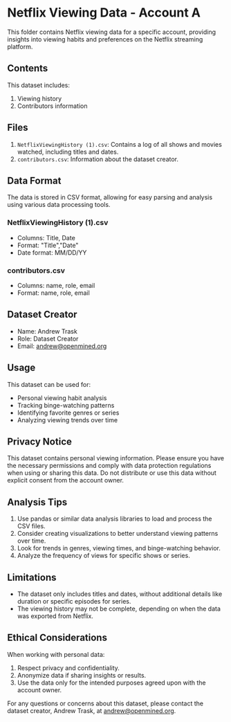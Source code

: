 # Netflix Viewing Data - Account A

This folder contains Netflix viewing data for a specific account, providing insights into viewing habits and preferences on the Netflix streaming platform.

## Contents

This dataset includes:

1. Viewing history
2. Contributors information

## Files

1. `NetflixViewingHistory (1).csv`: Contains a log of all shows and movies watched, including titles and dates.
2. `contributors.csv`: Information about the dataset creator.

## Data Format

The data is stored in CSV format, allowing for easy parsing and analysis using various data processing tools.

### NetflixViewingHistory (1).csv

- Columns: Title, Date
- Format: "Title","Date"
- Date format: MM/DD/YY

### contributors.csv

- Columns: name, role, email
- Format: name, role, email

## Dataset Creator

- Name: Andrew Trask
- Role: Dataset Creator
- Email: andrew@openmined.org

## Usage

This dataset can be used for:

- Personal viewing habit analysis
- Tracking binge-watching patterns
- Identifying favorite genres or series
- Analyzing viewing trends over time

## Privacy Notice

This dataset contains personal viewing information. Please ensure you have the necessary permissions and comply with data protection regulations when using or sharing this data. Do not distribute or use this data without explicit consent from the account owner.

## Analysis Tips

1. Use pandas or similar data analysis libraries to load and process the CSV files.
2. Consider creating visualizations to better understand viewing patterns over time.
3. Look for trends in genres, viewing times, and binge-watching behavior.
4. Analyze the frequency of views for specific shows or series.

## Limitations

- The dataset only includes titles and dates, without additional details like duration or specific episodes for series.
- The viewing history may not be complete, depending on when the data was exported from Netflix.

## Ethical Considerations

When working with personal data:

1. Respect privacy and confidentiality.
2. Anonymize data if sharing insights or results.
3. Use the data only for the intended purposes agreed upon with the account owner.

For any questions or concerns about this dataset, please contact the dataset creator, Andrew Trask, at andrew@openmined.org.
